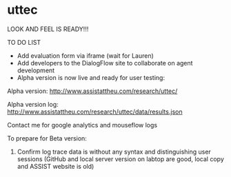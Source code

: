 # uttec

LOOK AND FEEL IS READY!!!

TO DO LIST
- Add evaluation form via iframe (wait for Lauren)
- Add developers to the DialogFlow site to collaborate on agent development
- Alpha version is now live and ready for user testing: 

Alpha version:
http://www.assistattheu.com/research/uttec/

Alpha version log:
http://www.assistattheu.com/research/uttec/data/results.json

Contact me for google analytics and mouseflow logs

To prepare for Beta version:

1) Confirm log trace data is without any syntax and distinguishing user sessions (GitHub and local server version on labtop are good, local copy and ASSIST website is old)

